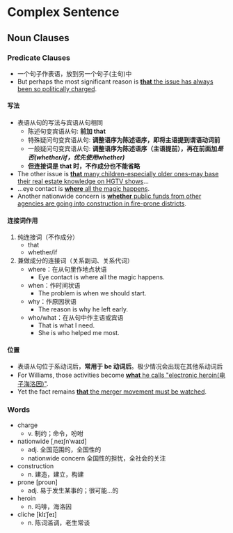 # Complex Sentence

## Noun Clauses

### Predicate Clauses

- 一个句子作表语，放到另一个句子(主句)中
- But perhaps the most significant reason is <u>**that** the issue has always been so politically charged</u>.

#### 写法

- 表语从句的写法与宾语从句相同
    - 陈述句变宾语从句: **前加 that**
    - 特殊疑问句变宾语从句: **调整语序为陈述语序，即将主语提到谓语动词前**
    - 一般疑问句变宾语从句: **调整语序为陈述语序（主语提前），再在前面加*是否(whether/if，优先使用whether)***
    - **但连接词是 that 时，不作成分也不能省略**
- The other issue is <u>**that** many children-especially older ones-may base their real estate knowledge on HGTV shows</u>...
- ...eye contact is <u>**where** all the magic happens</u>.
- Another nationwide concern is <u>**whether** public funds from other agencies are going into construction in fire-prone districts</u>.

#### 连接词作用

1. 纯连接词（不作成分）
    - that
    - whether/if
2. 兼做成分的连接词（关系副词、关系代词）
    - where：在从句里作地点状语
        - Eye contact is where all the magic happens.
    - when：作时间状语
        - The problem is when we should start.
    - why：作原因状语
        - The reason is why he left early.
    - who/what：在从句中作主语或宾语
        - That is what I need.
        - She is who helped me most.

#### 位置

- 表语从句位于系动词后，**常用于 be 动词后**。极少情况会出现在其他系动词后
- For Williams, those activities become <u>**what** he calls "electronic heroin(电子海洛因)"</u>.
- Yet the fact remains <u>**that** the merger movement must be watched</u>.

### Words

- charge
    - v. 制约；命令，吩咐
- nationwide [ˌneɪʃnˈwaɪd]
    - adj. 全国范围的，全国性的
    - nationwide concern 全国性的担忧，全社会的关注
- construction
    - n. 建造，建立，构建
- prone [proʊn]
    - adj. 易于发生某事的；很可能...的
- heroin
    - n. 吗啡，海洛因
- cliche [klɪˈʃeɪ]
    - n. 陈词滥调，老生常谈 
